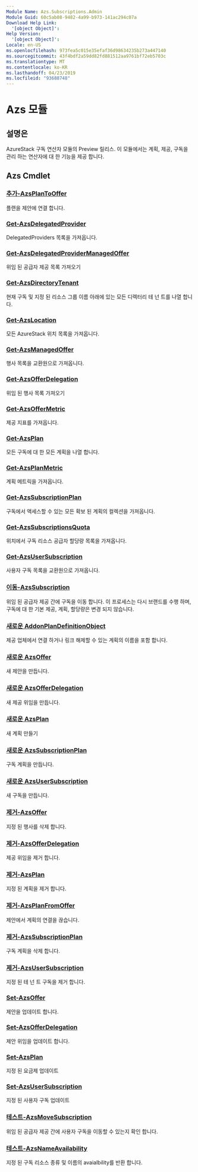 ```yaml
---
Module Name: Azs.Subscriptions.Admin
Module Guid: 60c5ab08-9482-4a99-b973-141ac294c07a
Download Help Link:
  '[object Object]': 
Help Version:
  '[object Object]': 
Locale: en-US
ms.openlocfilehash: 973fea5c015e35efaf36d98634235b273a447140
ms.sourcegitcommit: 43f4bdf2a59dd82fd881512aa9761bf72eb5703c
ms.translationtype: MT
ms.contentlocale: ko-KR
ms.lasthandoff: 04/23/2019
ms.locfileid: "93688748"
---
```

# Azs 모듈
## 설명은
AzureStack 구독 연산자 모듈의 Preview 릴리스.  이 모듈에서는 계획, 제공, 구독을 관리 하는 연산자에 대 한 기능을 제공 합니다.

## Azs Cmdlet
### [추가-AzsPlanToOffer](Add-AzsPlanToOffer.md)
플랜을 제안에 연결 합니다.

### [Get-AzsDelegatedProvider](Get-AzsDelegatedProvider.md)
DelegatedProviders 목록을 가져옵니다.

### [Get-AzsDelegatedProviderManagedOffer](Get-AzsDelegatedProviderManagedOffer.md)
위임 된 공급자 제공 목록 가져오기

### [Get-AzsDirectoryTenant](Get-AzsDirectoryTenant.md)
현재 구독 및 지정 된 리소스 그룹 이름 아래에 있는 모든 디렉터리 테 넌 트를 나열 합니다.

### [Get-AzsLocation](Get-AzsLocation.md)
모든 AzureStack 위치 목록을 가져옵니다.

### [Get-AzsManagedOffer](Get-AzsManagedOffer.md)
행사 목록을 교환원으로 가져옵니다.

### [Get-AzsOfferDelegation](Get-AzsOfferDelegation.md)
위임 된 행사 목록 가져오기

### [Get-AzsOfferMetric](Get-AzsOfferMetric.md)
제공 지표를 가져옵니다.

### [Get-AzsPlan](Get-AzsPlan.md)
모든 구독에 대 한 모든 계획을 나열 합니다.

### [Get-AzsPlanMetric](Get-AzsPlanMetric.md)
계획 메트릭을 가져옵니다.

### [Get-AzsSubscriptionPlan](Get-AzsSubscriptionPlan.md)
구독에서 액세스할 수 있는 모든 확보 된 계획의 컬렉션을 가져옵니다.

### [Get-AzsSubscriptionsQuota](Get-AzsSubscriptionsQuota.md)
위치에서 구독 리소스 공급자 할당량 목록을 가져옵니다.

### [Get-AzsUserSubscription](Get-AzsUserSubscription.md)
사용자 구독 목록을 교환원으로 가져옵니다.

### [이동-AzsSubscription](Move-AzsSubscription.md)
위임 된 공급자 제공 간에 구독을 이동 합니다.
이 프로세스는 다시 브랜드를 수행 하며, 구독에 대 한 기본 제공, 계획, 할당량은 변경 되지 않습니다.

### [새로운 AddonPlanDefinitionObject](New-AddonPlanDefinitionObject.md)
제공 업체에서 연결 하거나 링크 해제할 수 있는 계획의 이름을 포함 합니다.

### [새로운 AzsOffer](New-AzsOffer.md)
새 제안을 만듭니다.

### [새로운 AzsOfferDelegation](New-AzsOfferDelegation.md)
새 제공 위임을 만듭니다.

### [새로운 AzsPlan](New-AzsPlan.md)
새 계획 만들기

### [새로운 AzsSubscriptionPlan](New-AzsSubscriptionPlan.md)
구독 계획을 만듭니다.

### [새로운 AzsUserSubscription](New-AzsUserSubscription.md)
새 구독을 만듭니다.

### [제거-AzsOffer](Remove-AzsOffer.md)
지정 된 행사를 삭제 합니다.

### [제거-AzsOfferDelegation](Remove-AzsOfferDelegation.md)
제공 위임을 제거 합니다.

### [제거-AzsPlan](Remove-AzsPlan.md)
지정 된 계획을 제거 합니다.

### [제거-AzsPlanFromOffer](Remove-AzsPlanFromOffer.md)
제안에서 계획의 연결을 끊습니다.

### [제거-AzsSubscriptionPlan](Remove-AzsSubscriptionPlan.md)
구독 계획을 삭제 합니다.

### [제거-AzsUserSubscription](Remove-AzsUserSubscription.md)
지정 된 테 넌 트 구독을 제거 합니다.

### [Set-AzsOffer](Set-AzsOffer.md)
제안을 업데이트 합니다.

### [Set-AzsOfferDelegation](Set-AzsOfferDelegation.md)
제안 위임을 업데이트 합니다.

### [Set-AzsPlan](Set-AzsPlan.md)
지정 된 요금제 업데이트

### [Set-AzsUserSubscription](Set-AzsUserSubscription.md)
지정 된 사용자 구독 업데이트

### [테스트-AzsMoveSubscription](Test-AzsMoveSubscription.md)
위임 된 공급자 제공 간에 사용자 구독을 이동할 수 있는지 확인 합니다.

### [테스트-AzsNameAvailability](Test-AzsNameAvailability.md)
지정 된 구독 리소스 종류 및 이름의 avaialbility를 반환 합니다.


